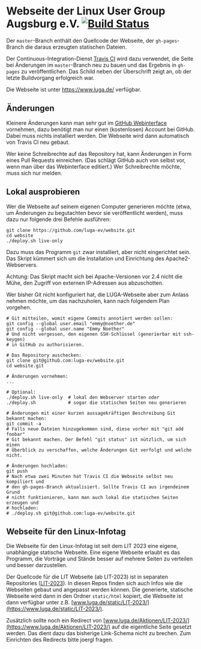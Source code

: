 # Webseite der Linux User Group Augsburg e.V. [![Build Status][travisci-img]][travisci-url]

Der `master`-Branch enthält den Quellcode der Webseite, der `gh-pages`-Branch
die daraus erzeugten statischen Dateien.

Der Continuous-Integration-Dienst [Travis CI][travisci] wird dazu verwendet, die
Seite bei Änderungen im `master`-Branch neu zu bauen und das Ergebnis in
`gh-pages` zu veröffentlichen. Das Schild neben der Überschrift zeigt an, ob
der letzte Buildvorgang erfolgreich war.

Die Webseite ist unter https://www.luga.de/ verfügbar.

## Änderungen

Kleinere Änderungen kann man sehr gut im [GitHub Webinterface][gh-webinterface]
vornehmen, dazu benötigt man nur einen (kostenlosen) Account bei GitHub. Dabei
muss nichts installiert werden. Die Webseite wird dann automatisch von Travis CI
neu gebaut.

Wer keine Schreibrechte auf das Repository hat, kann Änderungen in Form eines
Pull Requests einreichen. (Das schlägt GitHub auch von selbst vor, wenn man
über das Webinterface editiert.) Wer Schreibrechte möchte, muss sich nur melden.


## Lokal ausprobieren

Wer die Webseite auf seinem eigenen Computer generieren möchte (etwa, um
Änderungen zu begutachten bevor sie veröffentlicht werden), muss dazu nur
folgende drei Befehle ausführen:

```shell
git clone https://github.com/luga-ev/website.git
cd website
./deploy.sh live-only
```

Dazu muss das Programm `git` zwar installiert, aber nicht eingerichtet sein.
Das Skript kümmert sich um die Installation und Einrichtung des
Apache2-Webservers.

Achtung: Das Skript macht sich bei Apache-Versionen vor 2.4 nicht die Mühe, den
Zugriff von externen IP-Adressen aus abzuschotten.

Wer bisher Git nicht konfiguriert hat, die LUGA-Webseite aber zum Anlass nehmen
möchte, um das nachzuholen, kann nach folgendem Plan vorgehen.

```shell
# Git mitteilen, womit eigene Commits annotiert werden sollen:
git config --global user.email "emmy@noether.de"
git config --global user.name "Emmy Noether"
# Und nicht vergessen, den eigenen SSH-Schlüssel (generierbar mit ssh-keygen)
# in GitHub zu authorisieren.

# Das Repository auschecken:
git clone git@github.com:luga-ev/website.git
cd website.git

# Änderungen vornehmen:
...

# Optional:
./deploy.sh live-only  # lokal den Webserver starten oder
./deploy.sh            # sogar die statischen Seiten neu generieren

# Änderungen mit einer kurzen aussagekräftigen Beschreibung Git bekannt machen:
git commit -a
# Falls neue Dateien hinzugekommen sind, diese vorher mit "git add foobar"
# Git bekannt machen. Der Befehl "git status" ist nützlich, um sich einen
# Überblick zu verschaffen, welche Änderungen Git verfolgt und welche nicht.

# Änderungen hochladen:
git push
# Nach etwa zwei Minuten hat Travis CI die Webseite selbst neu kompiliert und
# den gh-pages-Branch aktualisiert. Sollte Travis CI aus irgendeinem Grund
# nicht funktionieren, kann man auch lokal die statischen Seiten erzeugen und
# hochladen:
# ./deploy.sh git@github.com:luga-ev/website.git
```

## Webseite für den Linux-Infotag

Die Webseite für den Linux-Infotag ist seit dem LIT 2023 eine eigene,
unabhängige statische Webseite. Eine eigene Webseite erlaubt es das Programm,
die Vorträge und Stände besser auf mehrere Seiten zu verteilen und besser
darzustellen.

Der Quellcode für die LIT Webseite (ab LIT-2023) ist in separaten Repositories
([LIT-2023](https://www.luga.de/static/LIT-2023/)). In diesen Repos finden sich
auch Infos wie die Webseiten gebaut und angepasst werden können. Die
generierte, statische Webseite wird dann in den Ordner `static/html` kopiert,
die Webseite ist dann verfügbar unter z.B.
[www.luga.de/static/LIT-2023/](https://www.luga.de/static/LIT-2023/).

Zusätzlich sollte noch ein Redirect von
[www.luga.de/Aktionen/LIT-2023/](https://www.luga.de/Aktionen/LIT-2023/) auf
die eigentliche Seite gesetzt werden. Das dient dazu das bisherige Link-Schema
nicht zu brechen. Zum Einrichten des Redirects bitte joergl fragen.

[gh-webinterface]: https://help.github.com/articles/github-flow-in-the-browser/
[travisci]: https://travis-ci.com/
[travisci-img]: https://app.travis-ci.com/luga-ev/website.svg?branch=master
[travisci-url]: https://app.travis-ci.com/github/luga-ev/website
